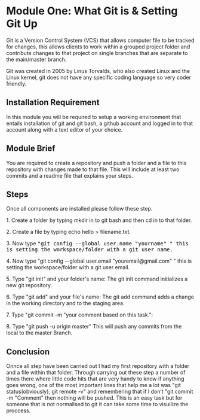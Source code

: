 <h1>Module One: What Git is & Setting Git Up</h1>
<p>Git is a Version Control System (VCS) that allows computer file to be tracked for changes, this allows clients to work within a grouped project folder and contribute changes to that project on single branches that are separate to the main/master branch.</p>
<p>Git was created in 2005 by Linus Torvalds, who also created Linux and the Linux kernel, git does not have any specific coding language so very coder friendly.</p>

<h2>Installation Requirement</h2>
<p>In this module you will be required to setup a working environment that entails installation of git and git bash, a github account and logged in to that account along with a text editor of your choice.</p>

<h2>Module Brief</h2>
<p>You are required to create a repository and push a folder and a file to this repository with changes made to that file. This will include at least two commits and a readme file that explains your steps. </p>

<h2>Steps</h2>
    <p>Once all components are installed please follow these step.</p>
    <p>1. Create a folder by typing mkdir in to git bash and then cd in to that folder.</p>
    <p>2. Create a file by typing echo hello > filename.txt.</p>
    <p>3. Now type <samp style="color: #000">"git config --global user.name "yourname" " this is setting the workspace/folder with a git user name.</p>
    <p>4. Now type "git config --global user.email "youremail@gmail.com" " this is setting the workspace/folder with a git user email.</p>
    <p>5. Type "git init" and your folder's name: The git init command initializes a new git repository.</p> 
    <p>6. Type "git add" and your file's name: The git add command adds a change in the working directory and to the staging area.</p>
    <p>7. Type "git commit -m "your comment based on this task.":</p>
    <p>8. Type "git push -u origin master" This will push any commits from the local to the master Branch.</p>

<h2>Conclusion</h2>
    <p>Onnce all step have been carried out I had my first repository with a folder and a file within that folder. Through carrying out these step a number of times there where little code hits that are very handy to know if anything goes wrong, one of the most important lines that help me a lot was "git status(obviously), git remote -v" and remembering that if I don’t "git commit -m "Comment" then nothing will be pushed. This is an easy task but for someone that is not normalised to git it can take some time to visuilize the proccess.</p>
